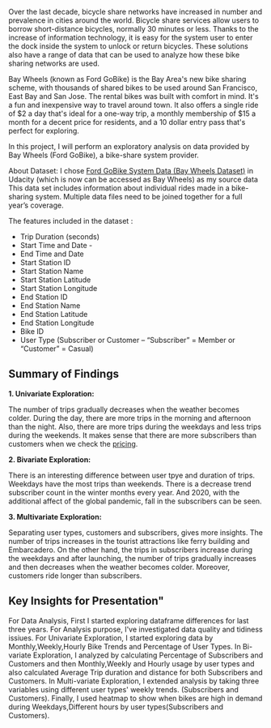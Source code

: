 Over the last decade, bicycle share networks have increased in number and prevalence in cities around the world. Bicycle share services allow users to borrow short-distance bicycles, normally 30 minutes or less. Thanks to the increase of information technology, it is easy for the system user to enter the dock inside the system to unlock or return bicycles. These solutions also have a range of data that can be used to analyze how these bike sharing networks are used.

Bay Wheels (known as Ford GoBike) is the Bay Area's new bike sharing scheme, with thousands of shared bikes to be used around San Francisco, East Bay and San Jose. The rental bikes was built with comfort in mind. It's a fun and inexpensive way to travel around town. It also offers a single ride of $2 a day that's ideal for a one-way trip, a monthly membership of $15 a month for a decent price for residents, and a 10 dollar entry pass that's perfect for exploring.

In this project, I will perform an exploratory analysis on data provided by Bay Wheels (Ford GoBike), a bike-share system provider.

About Dataset: I chose [Ford GoBike System Data (Bay Wheels Dataset)](https://s3.amazonaws.com/fordgobike-data/index.html) in Udacity (which is now can be accessed as Bay Wheels) as my source data This data set includes information about individual rides made in a bike-sharing system. Multiple data files need to be joined together for a full year’s coverage.

The features included in the dataset :

- Trip Duration (seconds)
- Start Time and Date -
- End Time and Date
- Start Station ID
- Start Station Name
- Start Station Latitude
- Start Station Longitude
- End Station ID
- End Station Name
- End Station Latitude
- End Station Longitude
- Bike ID
- User Type (Subscriber or Customer – “Subscriber” = Member or “Customer” = Casual)

## **Summary of Findings**

**1. Univariate Exploration:**

The number of trips gradually decreases when the weather becomes colder. During the day, there are more trips in the morning and afternoon than the night. Also, there are more trips during the weekdays and less trips during the weekends. It makes sense that there are more subscribers than customers when we check the [pricing](https://www.lyft.com/bikes/bay-wheels/pricing).

**2. Bivariate Exploration:**

There is an interesting difference between user tpye and duration of trips. Weekdays have the most trips than weekends. There is a decrease trend subscriber count in the winter months every year. And 2020, with the additional affect of the global pandemic, fall in the subscribers can be seen.

**3. Multivariate Exploration:**

Separating user types, customers and subscribers, gives more insights. The number of trips increases in the tourist attractions like ferry building and Embarcadero. On the other hand, the trips in subscribers increase during the weekdays and after launching, the number of trips gradually increases and then decreases when the weather becomes colder. Moreover, customers ride longer than subscribers.

## **Key Insights for Presentation"**

For Data Analysis, First I started exploring dataframe differences for last three years.
For Analysis purpose, I've investigated data quality and tidiness issiues.
For Univariate Exploration, I started exploring data by Monthly,Weekly,Hourly Bike Trends and Percentage of User Types.
In Bi-variate Exploration, I analyzed by calculating Percentage of Subscribers and Customers and then Monthly,Weekly and Hourly usage by user types and also calculated Average Trip duration and distance for both Subscribers and Customers.
In Multi-variate Exploration, I extended analysis by taking three variables using different user types' weekly trends. (Subscribers and Customers). Finally, I used heatmap to show when bikes are high in demand during Weekdays,Different hours by user types(Subscribers and Customers).
